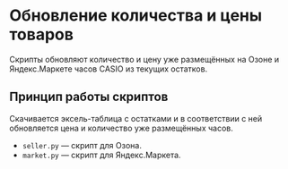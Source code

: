 # Обновление количества и цены товаров
Скрипты обновляют количество и цену уже размещённых на Озоне и Яндекс.Маркете часов CASIO из текущих остатков.

## Принцип работы скриптов
Скачивается эксель-таблица с остатками и в соответствии с ней обновляется цена и количество уже размещённых часов.

- `seller.py` — скрипт для Озона.
- `market.py` — скрипт для Яндекс.Маркета.
